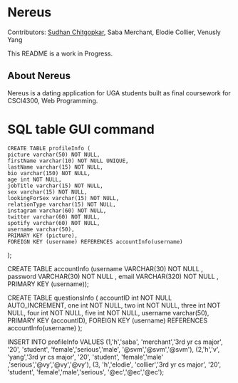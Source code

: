 # Nereus

Contributors: [Sudhan Chitgopkar](https://sudhanchitgopkar.com), Saba Merchant, Elodie Collier, Venusly Yang

This README is a work in Progress.

## About Nereus

Nereus is a dating application for UGA students built as final coursework for CSCI4300, Web Programming. 

# SQL table GUI command

	CREATE TABLE profileInfo (
    picture varchar(50) NOT NULL,   	
    firstName varchar(10) NOT NULL UNIQUE,
    lastName varchar(15) NOT NULL,
	bio varchar(150) NOT NULL,
	age int NOT NULL,
	jobTitle varchar(15) NOT NULL,
	sex varchar(15) NOT NULL,
	lookingForSex varchar(15) NOT NULL,
    relationType varchar(15) NOT NULL,
	instagram varchar(60) NOT NULL,
	twitter varchar(60) NOT NULL,
	spotify varchar(60) NOT NULL,
    username varchar(50),
	PRIMARY KEY (picture),
    FOREIGN KEY (username) REFERENCES accountInfo(username)
);


CREATE TABLE accountInfo (username VARCHAR(30) NOT NULL , password VARCHAR(30) NOT NULL , email VARCHAR(320) NOT NULL , PRIMARY KEY (username));



CREATE TABLE questionsInfo (
	accountID int NOT NULL AUTO_INCREMENT, 
    one int NOT NULL,
    two int NOT NULL,
    three int NOT NULL,
    four int NOT NULL,
    five int NOT NULL,
    username varchar(50),
	PRIMARY KEY (accountID),
 	FOREIGN KEY (username) REFERENCES accountInfo(username)
);
  
    
    



INSERT INTO profileInfo VALUES (1,'h','saba', 'merchant','3rd yr cs major', '20', 'student', 'female','serious','male', '@svm','@svm','@svm'), (2,'h','v', 'yang','3rd yr cs major', '20', 'student', 'female','male' ,'serious','@vy','@vy','@vy'), (3, 'h','elodie', 'collier','3rd yr cs major', '20', 'student', 'female','male','serious', '@ec','@ec','@ec');
